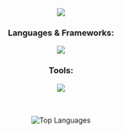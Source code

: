 <div align="center">
  <img src="https://user-images.githubusercontent.com/111730344/229139045-c51b45e8-eb33-4f82-837c-92b53dc762ba.png">
  
  <h3>Languages & Frameworks:</h3>
  <img src="https://skillicons.dev/icons?i=js,c,java,html,css,vue,cs,discord,dotnet"/>
  
  <h3>Tools:</h3>
  <img src="https://skillicons.dev/icons?i=vscode,eclipse,visualstudio,godot,unity"/>

  <!-- Adding space before Top Languages -->
  <br><br>
  <img src="https://github-readme-stats.vercel.app/api/top-langs/?username=B3nchi&layout=compact" alt="Top Languages">
</div>
